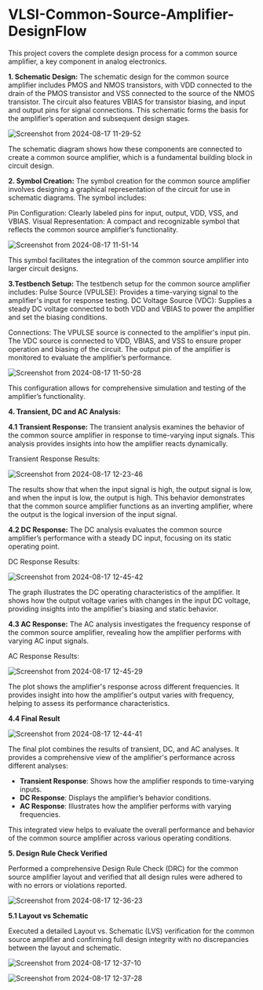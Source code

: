 # VLSI-Common-Source-Amplifier-DesignFlow
This project covers the complete design process for a common source amplifier, a key component in analog electronics. 

**1. Schematic Design:**
The schematic design for the common source amplifier includes PMOS and NMOS transistors, with VDD connected to the drain of the PMOS transistor and VSS connected to the source of the NMOS transistor. The circuit also features VBIAS for transistor biasing, and input and output pins for signal connections. This schematic forms the basis for the amplifier’s operation and subsequent design stages.



![Screenshot from 2024-08-17 11-29-52](https://github.com/user-attachments/assets/b8c5d70d-84dc-414f-bffc-27b9d5d46932)


The schematic diagram shows how these components are connected to create a common source amplifier, which is a fundamental building block in circuit design.

**2. Symbol Creation:**
The symbol creation for the common source amplifier involves designing a graphical representation of the circuit for use in schematic diagrams. The symbol includes:

Pin Configuration: Clearly labeled pins for input, output, VDD, VSS, and VBIAS.
Visual Representation: A compact and recognizable symbol that reflects the common source amplifier’s functionality.


![Screenshot from 2024-08-17 11-51-14](https://github.com/user-attachments/assets/5daf0b5a-56d1-4fc7-af12-fb62fd5fa268)




This symbol facilitates the integration of the common source amplifier into larger circuit designs.


**3.Testbench Setup:**
The testbench setup for the common source amplifier includes:
Pulse Source (VPULSE): Provides a time-varying signal to the amplifier's input for response testing.
DC Voltage Source (VDC): Supplies a steady DC voltage connected to both VDD and VBIAS to power the amplifier and set the biasing conditions.

Connections: The VPULSE source is connected to the amplifier's input pin. The VDC source is connected to VDD, VBIAS, and VSS to ensure proper operation and biasing of the circuit. The output pin of the amplifier is monitored to evaluate the amplifier’s performance.



![Screenshot from 2024-08-17 11-50-28](https://github.com/user-attachments/assets/fcfddccb-a819-4fcb-9ffe-9cf8cc5e2997)


This configuration allows for comprehensive simulation and testing of the amplifier’s functionality.

**4. Transient, DC and AC Analysis:**

**4.1 Transient Response:**
The transient analysis examines the behavior of the common source amplifier in response to time-varying input signals. This analysis provides insights into how the amplifier reacts dynamically.

Transient Response Results:

![Screenshot from 2024-08-17 12-23-46](https://github.com/user-attachments/assets/5ece9ba5-2ed4-43c6-b83f-84e6f5a3fa83)


The results show that when the input signal is high, the output signal is low, and when the input is low, the output is high. This behavior demonstrates that the common source amplifier functions as an inverting amplifier, where the output is the logical inversion of the input signal.

**4.2 DC Response:**
The DC analysis evaluates the common source amplifier’s performance with a steady DC input, focusing on its static operating point.

DC Response Results:


![Screenshot from 2024-08-17 12-45-42](https://github.com/user-attachments/assets/4f531111-3114-4e46-b85f-163e0c789a3b)


The graph illustrates the DC operating characteristics of the amplifier. It shows how the output voltage varies with changes in the input DC voltage, providing insights into the amplifier's biasing and static behavior.

**4.3 AC Response:**
The AC analysis investigates the frequency response of the common source amplifier, revealing how the amplifier performs with varying AC input signals.

AC Response Results:


![Screenshot from 2024-08-17 12-45-29](https://github.com/user-attachments/assets/3b6b70c7-4483-4291-95ae-a94fabc43163)

The plot shows the amplifier's response across different frequencies. It provides insight into how the amplifier's output varies with frequency, helping to assess its performance characteristics.

**4.4 Final Result**


![Screenshot from 2024-08-17 12-44-41](https://github.com/user-attachments/assets/2078b44d-a0dc-4e8c-b36c-d68d45705b37)



The final plot combines the results of transient, DC, and AC analyses. It provides a comprehensive view of the amplifier's performance across different analyses:
- **Transient Response**: Shows how the amplifier responds to time-varying inputs.
- **DC Response**: Displays the amplifier’s behavior conditions.
- **AC Response**: Illustrates how the amplifier performs with varying frequencies.

This integrated view helps to evaluate the overall performance and behavior of the common source amplifier across various operating conditions.


**5. Design Rule Check Verified**

Performed a comprehensive Design Rule Check (DRC) for the common source amplifier layout and verified that all design rules were adhered to with no errors or violations reported.



![Screenshot from 2024-08-17 12-36-23](https://github.com/user-attachments/assets/c99d7fbf-c5c8-4a81-8797-4e91323136f6)



**5.1 Layout vs Schematic**

Executed a detailed Layout vs. Schematic (LVS) verification for the common source amplifier and confirming full design integrity with no discrepancies between the layout and schematic.

![Screenshot from 2024-08-17 12-37-10](https://github.com/user-attachments/assets/70e882ef-cc9a-4cfb-8cb2-7e0a2c429e18)



![Screenshot from 2024-08-17 12-37-28](https://github.com/user-attachments/assets/94338561-7465-4211-a14c-c526777f839a)

